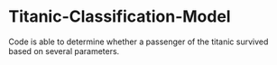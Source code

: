 # Titanic-Classification-Model

Code is able to determine whether a passenger of the titanic survived based on several parameters.
